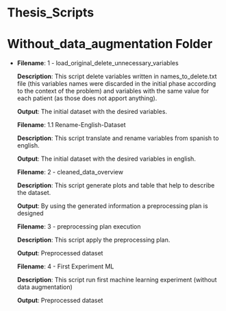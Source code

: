 # Thesis_Scripts

# Without_data_augmentation Folder
* **Filename**: 1 - load_original_delete_unnecessary_variables

  **Description**: This script delete variables written in names_to_delete.txt file (this variables names were discarded in the initial phase according to the context of the problem) and variables with the same value for each patient (as those does not apport anything).

  **Output**: The initial dataset with the desired variables.

  **Filename**: 1.1 Rename-English-Dataset

    **Description**: This script translate and rename variables from spanish to english.

    **Output**: The initial dataset with the desired variables in english.

  **Filename**: 2 - cleaned_data_overview

    **Description**: This script generate plots and table that help to describe the dataset.

    **Output**: By using the generated information a preprocessing plan is designed

  **Filename**: 3 - preprocessing plan execution

    **Description**: This script apply the preprocessing plan.

    **Output**: Preprocessed dataset

  **Filename**: 4 - First Experiment ML

    **Description**: This script run first machine learning experiment (without data augmentation)

    **Output**: Preprocessed dataset







